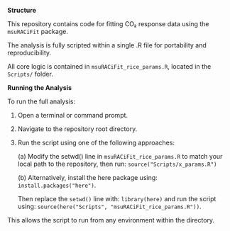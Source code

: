 **Structure** 

This repository contains code for fitting CO₂ response data using the `msuRACiFit` package.

The analysis is fully scripted within a single .R file for portability and reproducibility.

All core logic is contained in `msuRACiFit_rice_params.R`, located in the `Scripts/` folder.

**Running the Analysis**

To run the full analysis:

1. Open a terminal or command prompt.

2. Navigate to the repository root directory.

3. Run the script using one of the following approaches:

     (a) Modify the setwd() line in `msuRACiFit_rice_params.R` to match your local path to the repository, then run:
     `source("Scripts/x_params.R")`
   
     (b) Alternatively, install the here package using:
     `install.packages("here")`.
   
   Then replace the `setwd()` line with:
   `library(here)`
   and run the script using:
   `source(here("Scripts", "msuRACiFit_rice_params.R"))`.

This allows the script to run from any environment within the directory.


